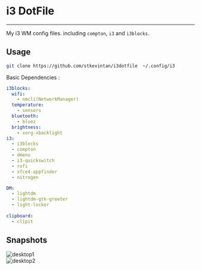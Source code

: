 # i3 DotFile
---

My i3 WM config files. including `compton`, `i3` and `i3blocks`.   

## Usage
```bash
git clone https://github.com/stkevintan/i3dotfile  ~/.config/i3
```
Basic Dependencies :
```yaml
i3blocks:
  wifi:
    - nmcli(NetworkManager)
  temperature:
    - sensors
  bluetooth:
    - bluez
  brightness:
    - xorg-xbacklight
i3:
  - i3blocks
  - compton
  - dmenu
  - i3-quickswitch
  - rofi
  - xfce4-appfinder
  - nitrogen

DM:
  - lightdm
  - lightdm-gtk-greeter
  - light-locker
 
clipboard:
  - clipit
```

## Snapshots

![desktop1](https://ols1thqnl.qnssl.com/2017-02-22-202712_1920x1080_scrot.png)  
![desktop2](https://ols1thqnl.qnssl.com/2017-02-22-202823_1920x1080_scrot.png)